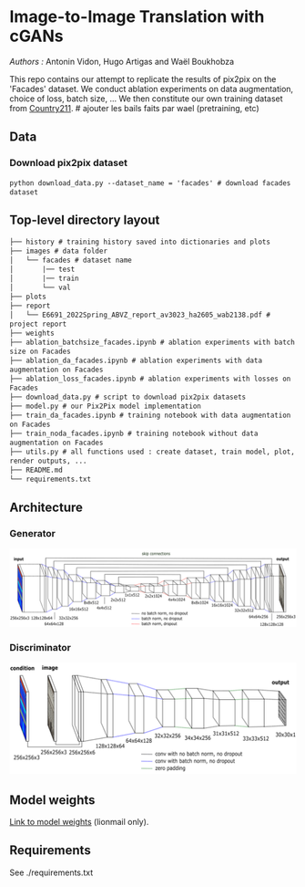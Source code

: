 # Image-to-Image Translation with cGANs

*Authors :* Antonin Vidon, Hugo Artigas and Waël Boukhobza

This repo contains our attempt to replicate the results of pix2pix on the 'Facades' dataset. We conduct ablation experiments on data augmentation, choice of loss, batch size, ... We then constitute our own training dataset from [Country211](https://openaipublic.azureedge.net/clip/data/country211.tgz). # ajouter les bails faits par wael (pretraining, etc)


## Data

### Download pix2pix dataset

```
python download_data.py --dataset_name = 'facades' # download facades dataset
```

## Top-level directory layout

```./
├── history # training history saved into dictionaries and plots
├── images # data folder
│   └── facades # dataset name
│       |── test
│       |── train
│       └── val
├── plots
├── report
│   └── E6691_2022Spring_ABVZ_report_av3023_ha2605_wab2138.pdf # project report
├── weights
├── ablation_batchsize_facades.ipynb # ablation experiments with batch size on Facades
├── ablation_da_facades.ipynb # ablation experiments with data augmentation on Facades
├── ablation_loss_facades.ipynb # ablation experiments with losses on Facades
├── download_data.py # script to download pix2pix datasets
├── model.py # our Pix2Pix model implementation
├── train_da_facades.ipynb # training notebook with data augmentation on Facades
├── train_noda_facades.ipynb # training notebook without data augmentation on Facades
├── utils.py # all functions used : create dataset, train model, plot, render outputs, ...
├── README.md
└── requirements.txt
```


## Architecture

### Generator

![generator](./figures/generator.png)

### Discriminator

![discriminator](./figures/discriminator.png)

## Model weights

[Link to model weights](https://drive.google.com/drive/folders/1x1r_KKVbPvnI8zm7YMAIR6RPV_L4ASt4?usp=sharing) (lionmail only).


## Requirements

See ./requirements.txt